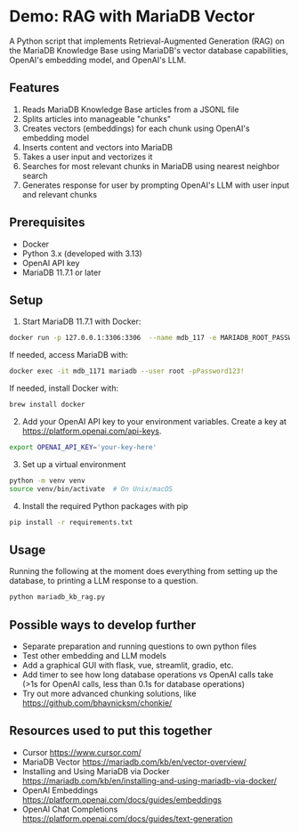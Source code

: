 # Demo: RAG with MariaDB Vector

A Python script that implements Retrieval-Augmented Generation (RAG) on the MariaDB Knowledge Base using MariaDB's vector database capabilities, OpenAI's embedding model, and OpenAI's LLM.

## Features

1. Reads MariaDB Knowledge Base articles from a JSONL file
2. Splits articles into manageable "chunks"
3. Creates vectors (embeddings) for each chunk using OpenAI's embedding model
4. Inserts content and vectors into MariaDB
5. Takes a user input and vectorizes it
6. Searches for most relevant chunks in MariaDB using nearest neighbor search
7. Generates response for user by prompting OpenAI's LLM with user input and relevant chunks

## Prerequisites

- Docker
- Python 3.x (developed with 3.13)
- OpenAI API key
- MariaDB 11.7.1 or later

## Setup

1. Start MariaDB 11.7.1 with Docker: 

```bash
docker run -p 127.0.0.1:3306:3306  --name mdb_117 -e MARIADB_ROOT_PASSWORD=Password123! -d mariadb:11.7-rc
```

If needed, access MariaDB with:

```bash
docker exec -it mdb_1171 mariadb --user root -pPassword123!
```

If needed, install Docker with:

```bash
brew install docker
```

2. Add your OpenAI API key to your environment variables. Create a key at https://platform.openai.com/api-keys. 

```bash
export OPENAI_API_KEY='your-key-here'
```

3. Set up a virtual environment

```bash
python -m venv venv
source venv/bin/activate  # On Unix/macOS
```

4. Install the required Python packages with pip

```bash
pip install -r requirements.txt
```

## Usage

Running the following  at the moment does everything from setting up the database, to printing a LLM response to a question.

```bash
python mariadb_kb_rag.py
```

## Possible ways to develop further

- Separate preparation and running questions to own python files
- Test other embedding and LLM models
- Add a graphical GUI with flask, vue, streamlit, gradio, etc.
- Add timer to see how long database operations vs OpenAI calls take (>1s for OpenAI calls, less than 0.1s for database operations)
- Try out more advanced chunking solutions, like https://github.com/bhavnicksm/chonkie/

## Resources used to put this together

- Cursor https://www.cursor.com/
- MariaDB Vector https://mariadb.com/kb/en/vector-overview/
- Installing and Using MariaDB via Docker https://mariadb.com/kb/en/installing-and-using-mariadb-via-docker/
- OpenAI Embeddings https://platform.openai.com/docs/guides/embeddings
- OpenAI Chat Completions https://platform.openai.com/docs/guides/text-generation
